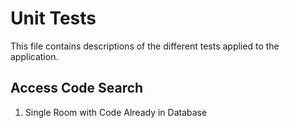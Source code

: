 # Unit Tests

This file contains descriptions of the different tests applied to the application.  

## Access Code Search
1.  Single Room with Code Already in Database
